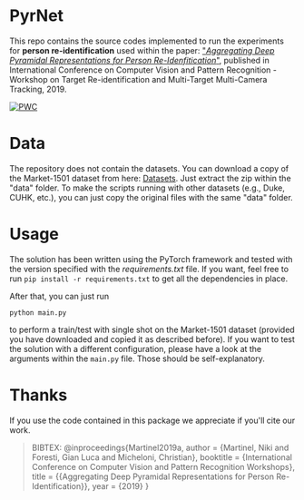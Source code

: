 # PyrNet
This repo contains the source codes implemented to run the experiments for **person re-identification** used within the paper: ["*Aggregating Deep Pyramidal Representations for Person Re-Idenfitication*"](http://openaccess.thecvf.com/content_CVPRW_2019/papers/TRMTMCT/Martinel_Aggregating_Deep_Pyramidal_Representations_for_Person_Re-Identification_CVPRW_2019_paper.pdf), published in International Conference on Computer Vision and Pattern Recognition - Workshop on Target Re-identification and Multi-Target Multi-Camera Tracking, 2019.

[![PWC](https://img.shields.io/endpoint.svg?url=https://paperswithcode.com/badge/aggregating-deep-pyramidal-representations/person-re-identification-on-dukemtmc-reid)](https://paperswithcode.com/sota/person-re-identification-on-dukemtmc-reid?p=aggregating-deep-pyramidal-representations)

# Data
The repository does not contain the datasets. You can download a copy of the Market-1501 dataset from here: [Datasets](https://drive.google.com/file/d/1HfgS3HveeY74Jz5rnTIrKB1eH4AIGwHg/view?usp=sharing). Just extract the zip within the "data" folder. To make the scripts running with other datasets (e.g., Duke, CUHK, etc.), you can just copy the original files with the same "data" folder.

# Usage
The solution has been written using the PyTorch framework and tested with the version specified with the *requirements.txt* file. If you want, feel free to run 
`pip install -r requirements.txt`
to get all the dependencies in place.
  
After that, you can just run 

    python main.py
to perform a train/test with single shot on the Market-1501 dataset (provided you have downloaded and copied it as described before).
If you want to test the solution with a different configuration, please have a look at the arguments within the `main.py` file. Those should be self-explanatory.

# Thanks
If you use the code contained in this package we appreciate if you'll cite our work.
> BIBTEX: @inproceedings{Martinel2019a,
author = {Martinel, Niki and Foresti, Gian Luca and Micheloni, Christian},
booktitle = {International Conference on Computer Vision and Pattern Recognition Workshops},
title = {{Aggregating Deep Pyramidal Representations for Person Re-Identification}},
year = {2019}
}
